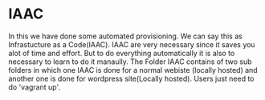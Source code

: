 # IAAC
In this we have done some automated provisioning. We can say this as Infrastucture as a Code(IAAC). IAAC are very necessary since it saves you alot of time and effort. But to do everything automatically it is also to necessary to learn to do it manaully. The Folder IAAC contains of two sub folders in which one IAAC is done for a normal webiste (locally hosted) and another one is done for wordpress site(Locally hosted). Users just need to do 'vagrant up'.
